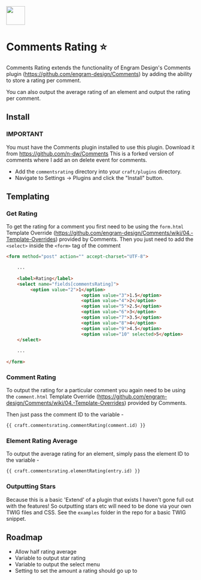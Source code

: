 <img src="https://github.com/madebyshape/comments-rating/raw/master/screenshots/icon.png" width="50">

# Comments Rating :star:

Comments Rating extends the functionality of Engram Design's Comments plugin (https://github.com/engram-design/Comments) by adding the ability to store a rating per comment.

You can also output the average rating of an element and output the rating per comment.

## Install

### IMPORTANT

You must have the Comments plugin installed to use this plugin. Download it from https://github.com/n-dw/Comments
This is a forked version of comments where I add an on delete event for comments. 

- Add the `commentsrating` directory into your `craft/plugins` directory.
- Navigate to Settings -> Plugins and click the "Install" button.


## Templating

### Get Rating

To get the rating for a comment you first need to be using the `form.html` Template Override (https://github.com/engram-design/Comments/wiki/04.-Template-Overrides) provided by Comments. Then you just need to add the `<select>` inside the `<form>` tag of the comment

```HTML
<form method="post" action="" accept-charset="UTF-8">

	...
	
	<label>Rating</label>
	<select name="fields[commentsRating]">
		 <option value="2">1</option>
                            <option value="3">1.5</option>
                            <option value="4">2</option>
                            <option value="5">2.5</option>
                            <option value="6">3</option>
                            <option value="7">3.5</option>
                            <option value="8">4</option>
                            <option value="9">4.5</option>
                            <option value="10" selected>5</option>
	</select>
	
	...
	
</form>
```

### Comment Rating

To output the rating for a particular comment you again need to be using the `comment.html` Template Override (https://github.com/engram-design/Comments/wiki/04.-Template-Overrides) provided by Comments.

Then just pass the comment ID to the variable -

```HTML
{{ craft.commentsrating.commentRating(comment.id) }}
```

### Element Rating Average

To output the average rating for an element, simply pass the element ID to the variable - 

```HTML
{{ craft.commentsrating.elementRating(entry.id) }}
```

### Outputting Stars

Because this is a basic 'Extend' of a plugin that exists I haven't gone full out with the features! So outputting stars etc will need to be done via your own TWIG files and CSS. See the `examples` folder in the repo for a basic TWIG snippet.

## Roadmap

- Allow half rating average
- Variable to output star rating
- Variable to output the select menu
- Setting to set the amount a rating should go up to
